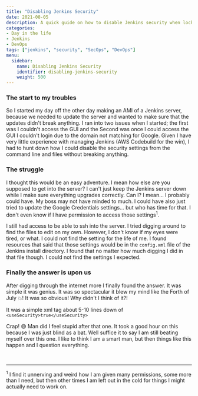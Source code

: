 ```yaml
---
title: "Disabling Jenkins Security"
date: 2021-08-05
description: A quick guide on how to disable Jenkins security when locked out of the UI.
categories:
- Day in the life
- Jenkins
- DevOps
tags: ["jenkins", "security", "SecOps", "DevOps"]
menu:
  sidebar:
    name: Disabling Jenkins Security
    identifier: disabling-jenkins-security
    weight: 500
---
```

### The start to my troubles

So I started my day off the other day making an AMI of a Jenkins server, because we needed to update the server and wanted to make sure that the updates didn't break anything. I ran into two issues when I started; the first was I couldn't access the GUI and the Second was once I could access the GUI I couldn't login due to the domain not matching for Google. Given I have very little experience with managing Jenkins (AWS Codebuild for the win), I had to hunt down how I could disable the security settings from the command line and files without breaking anything.

### The struggle
I thought this would be an easy adventure. I mean how else are you supposed to get into the server? I can't just keep the Jenkins server down while I make sure everything upgrades correctly. Can I? I mean... I probably could have. My boss may not have minded to much. I could have also just tried to update the Google Credentials settings... but who has time for that. I don't even know if I have permission to access those settings<sup>1</sup>.

I still had access to be able to ssh into the server. I tried digging around to find the files to edit on my own. However, I don't know if my eyes were tired, or what. I could not find the setting for the life of me. I found resources that said that those settings would be in the ``config.xml`` file of the Jenkins install directory. I found that no matter how much digging I did in that file though. I could not find the settings I expected.

### Finally the answer is upon us
After digging through the internet more I finally found the answer. It  was simple it was genius. It was so spectacular it blew my mind like the Forth of July :boom:! It was so obvious! Why didn't I think of it?!

It was a simple xml tag about 5-10 lines down of ``<useSecurity>true</useSecurity>``

Crap! :sweat_smile: Man did I feel stupid after that one. It took a good hour on this because I was just blind as a bat. Well suffice it to say I am still beating myself over this one. I like to think I am a smart man, but then things like this happen and I question everything.


<br /><hr/>
<sup>1</sup> I find it unnerving and weird how I am given many permissions, some more than I need, but then other times I am left out in the cold for things I might actually need to work on.
